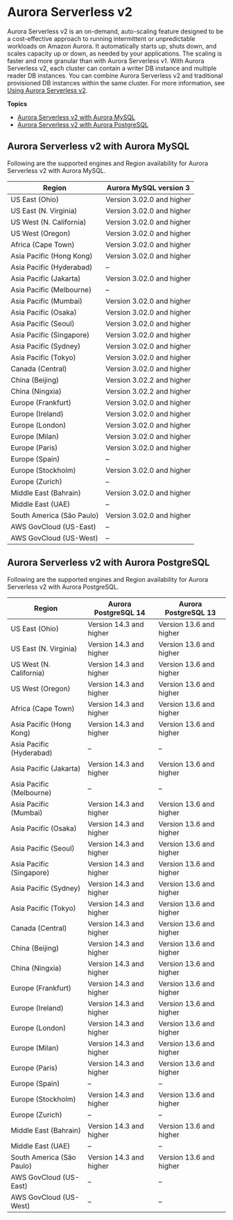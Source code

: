 # Aurora Serverless v2<a name="Concepts.Aurora_Fea_Regions_DB-eng.Feature.ServerlessV2"></a>

Aurora Serverless v2 is an on\-demand, auto\-scaling feature designed to be a cost\-effective approach to running intermittent or unpredictable workloads on Amazon Aurora\. It automatically starts up, shuts down, and scales capacity up or down, as needed by your applications\. The scaling is faster and more granular than with Aurora Serverless v1\. With Aurora Serverless v2, each cluster can contain a writer DB instance and multiple reader DB instances\. You can combine Aurora Serverless v2 and traditional provisioned DB instances within the same cluster\. For more information, see [Using Aurora Serverless v2](aurora-serverless-v2.md)\.

**Topics**
+ [Aurora Serverless v2 with Aurora MySQL](#Concepts.Aurora_Fea_Regions_DB-eng.Feature.ServerlessV2.amy)
+ [Aurora Serverless v2 with Aurora PostgreSQL](#Concepts.Aurora_Fea_Regions_DB-eng.Feature.ServerlessV2.apg)

## Aurora Serverless v2 with Aurora MySQL<a name="Concepts.Aurora_Fea_Regions_DB-eng.Feature.ServerlessV2.amy"></a>

Following are the supported engines and Region availability for Aurora Serverless v2 with Aurora MySQL\.


| Region | Aurora MySQL version 3 | 
| --- | --- | 
| US East \(Ohio\) | Version 3\.02\.0 and higher | 
| US East \(N\. Virginia\) | Version 3\.02\.0 and higher | 
| US West \(N\. California\) | Version 3\.02\.0 and higher | 
| US West \(Oregon\) | Version 3\.02\.0 and higher | 
| Africa \(Cape Town\) | Version 3\.02\.0 and higher | 
| Asia Pacific \(Hong Kong\) | Version 3\.02\.0 and higher | 
| Asia Pacific \(Hyderabad\) | – | 
| Asia Pacific \(Jakarta\) | Version 3\.02\.0 and higher | 
| Asia Pacific \(Melbourne\) | – | 
| Asia Pacific \(Mumbai\) | Version 3\.02\.0 and higher | 
| Asia Pacific \(Osaka\) | Version 3\.02\.0 and higher | 
| Asia Pacific \(Seoul\) | Version 3\.02\.0 and higher | 
| Asia Pacific \(Singapore\) | Version 3\.02\.0 and higher | 
| Asia Pacific \(Sydney\) | Version 3\.02\.0 and higher | 
| Asia Pacific \(Tokyo\) | Version 3\.02\.0 and higher | 
| Canada \(Central\) | Version 3\.02\.0 and higher | 
| China \(Beijing\) | Version 3\.02\.2 and higher | 
| China \(Ningxia\) | Version 3\.02\.2 and higher | 
| Europe \(Frankfurt\) | Version 3\.02\.0 and higher | 
| Europe \(Ireland\) | Version 3\.02\.0 and higher | 
| Europe \(London\) | Version 3\.02\.0 and higher | 
| Europe \(Milan\) | Version 3\.02\.0 and higher | 
| Europe \(Paris\) | Version 3\.02\.0 and higher | 
| Europe \(Spain\) | – | 
| Europe \(Stockholm\) | Version 3\.02\.0 and higher | 
| Europe \(Zurich\) | – | 
| Middle East \(Bahrain\) | Version 3\.02\.0 and higher | 
| Middle East \(UAE\) | – | 
| South America \(São Paulo\) | Version 3\.02\.0 and higher | 
| AWS GovCloud \(US\-East\) | – | 
| AWS GovCloud \(US\-West\) | – | 

## Aurora Serverless v2 with Aurora PostgreSQL<a name="Concepts.Aurora_Fea_Regions_DB-eng.Feature.ServerlessV2.apg"></a>

Following are the supported engines and Region availability for Aurora Serverless v2 with Aurora PostgreSQL\.


| Region | Aurora PostgreSQL 14 | Aurora PostgreSQL 13 | 
| --- | --- | --- | 
| US East \(Ohio\) | Version 14\.3 and higher | Version 13\.6 and higher | 
| US East \(N\. Virginia\) | Version 14\.3 and higher | Version 13\.6 and higher | 
| US West \(N\. California\) | Version 14\.3 and higher | Version 13\.6 and higher | 
| US West \(Oregon\) | Version 14\.3 and higher | Version 13\.6 and higher | 
| Africa \(Cape Town\) | Version 14\.3 and higher | Version 13\.6 and higher | 
| Asia Pacific \(Hong Kong\) | Version 14\.3 and higher | Version 13\.6 and higher | 
| Asia Pacific \(Hyderabad\) | – | – | 
| Asia Pacific \(Jakarta\) | Version 14\.3 and higher | Version 13\.6 and higher | 
| Asia Pacific \(Melbourne\) | – | – | 
| Asia Pacific \(Mumbai\) | Version 14\.3 and higher | Version 13\.6 and higher | 
| Asia Pacific \(Osaka\) | Version 14\.3 and higher | Version 13\.6 and higher | 
| Asia Pacific \(Seoul\) | Version 14\.3 and higher | Version 13\.6 and higher | 
| Asia Pacific \(Singapore\) | Version 14\.3 and higher | Version 13\.6 and higher | 
| Asia Pacific \(Sydney\) | Version 14\.3 and higher | Version 13\.6 and higher | 
| Asia Pacific \(Tokyo\) | Version 14\.3 and higher | Version 13\.6 and higher | 
| Canada \(Central\) | Version 14\.3 and higher | Version 13\.6 and higher | 
| China \(Beijing\) | Version 14\.3 and higher | Version 13\.6 and higher | 
| China \(Ningxia\) | Version 14\.3 and higher | Version 13\.6 and higher | 
| Europe \(Frankfurt\) | Version 14\.3 and higher | Version 13\.6 and higher | 
| Europe \(Ireland\) | Version 14\.3 and higher | Version 13\.6 and higher | 
| Europe \(London\) | Version 14\.3 and higher | Version 13\.6 and higher | 
| Europe \(Milan\) | Version 14\.3 and higher | Version 13\.6 and higher | 
| Europe \(Paris\) | Version 14\.3 and higher | Version 13\.6 and higher | 
| Europe \(Spain\) | – | – | 
| Europe \(Stockholm\) | Version 14\.3 and higher | Version 13\.6 and higher | 
| Europe \(Zurich\) | – | – | 
| Middle East \(Bahrain\) | Version 14\.3 and higher | Version 13\.6 and higher | 
| Middle East \(UAE\) | – | – | 
| South America \(São Paulo\) | Version 14\.3 and higher | Version 13\.6 and higher | 
| AWS GovCloud \(US\-East\) | – | – | 
| AWS GovCloud \(US\-West\) | – | – | 